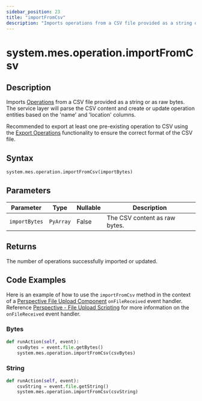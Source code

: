 ```yaml
---
sidebar_position: 23
title: "importFromCsv"
description: "Imports operations from a CSV file provided as a string or as raw bytes"
---
```


# system.mes.operation.importFromCsv

## Description

Imports [Operations](../../data-model/operation-model/operation) from a CSV file provided as a string or as raw bytes. 
The service layer will parse the CSV content and create or update operation entities based on the 'name' and 'location' 
columns.

Recommended to export at least one pre-existing operation to CSV using the [Export Operations](export-as-csv.md)
functionality to ensure the correct format of the CSV file.

## Syntax

```python
system.mes.operation.importFromCsv(importBytes)
```

## Parameters

| Parameter     | Type      | Nullable | Description                   |
|---------------|-----------|----------|-------------------------------|
| `importBytes` | `PyArray` | False    | The CSV content as raw bytes. |

## Returns

The number of operations successfully imported or updated.

## Code Examples

Here is an example of how to use the `importFromCsv` method in the context of a [Perspective File Upload Component](https://www.docs.inductiveautomation.com/docs/8.1/appendix/components/perspective-components/perspective-input-palette/perspective-file-upload)
`onFileReceived` event handler. Reference [Perspective - File Upload Scripting](https://www.docs.inductiveautomation.com/docs/8.1/appendix/components/perspective-components/perspective-input-palette/perspective-file-upload/perspective-file-upload-scripting)
for more information on the `onFileReceived` event handler.

### Bytes
```python
def runAction(self, event):
	csvBytes = event.file.getBytes()
	system.mes.operation.importFromCsv(csvBytes)
```

### String
```python
def runAction(self, event):
	csvString = event.file.getString()
	system.mes.operation.importFromCsv(csvString)
```
